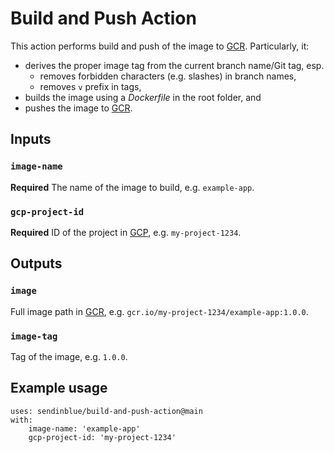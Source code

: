 # Build and Push Action

This action performs build and push of the image to [GCR]. Particularly, it:
- derives the proper image tag from the current branch name/Git tag, esp. 
    - removes forbidden characters (e.g. slashes) in branch names, 
    - removes `v` prefix in tags,
- builds the image using a _Dockerfile_ in the root folder, and
- pushes the image to [GCR].

## Inputs

### `image-name`

**Required** The name of the image to build, e.g. `example-app`.

### `gcp-project-id`

**Required** ID of the project in [GCP](https://cloud.google.com/resource-manager/docs/creating-managing-projects), e.g. `my-project-1234`.

## Outputs

### `image`

Full image path in [GCR], e.g. `gcr.io/my-project-1234/example-app:1.0.0`.

### `image-tag`

Tag of the image, e.g. `1.0.0`.

## Example usage

    uses: sendinblue/build-and-push-action@main
    with:
        image-name: 'example-app'
        gcp-project-id: 'my-project-1234'

[GCR]: https://cloud.google.com/container-registry
[GCP]: https://cloud.google.com/
